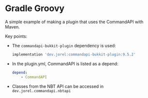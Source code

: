 # Gradle Groovy

A simple example of making a plugin that uses the CommandAPI with Maven.

Key points:

- The `commandapi-bukkit-plugin` dependency is used:

  ```groovy
  implementation 'dev.jorel:commandapi-bukkit-plugin:9.5.2'
  ```

- In the plugin.yml, CommandAPI is listed as a depend:

  ```yaml
  depend:
      - CommandAPI
  ```

- Classes from the NBT API can be accessed in `dev.jorel.commandapi.nbtapi`
